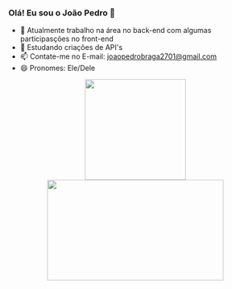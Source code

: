 ### Olá! Eu sou o João Pedro 👋

- 🔭 Atualmente trabalho na área no back-end com algumas participasções no front-end
- 🌱 Estudando criações de API's
- 📫 Contate-me no E-mail: joaopedrobraga2701@gmail.com
- 😄 Pronomes: Ele/Dele

<center>
<a href="https://github.com/anuraghazra/github-readme-stats">
  <img height=200 align="center" src="https://github-readme-stats.vercel.app/api?username=JaoPedroBraga" />
</a>
<a href="https://github.com/anuraghazra/convoychat">
  <img height=200 width=350  align="center" src="https://github-readme-stats.vercel.app/api/top-langs?username=JaoPedroBraga&layout=compact&langs_count=8&card_width=320" />
</a>
<center>





